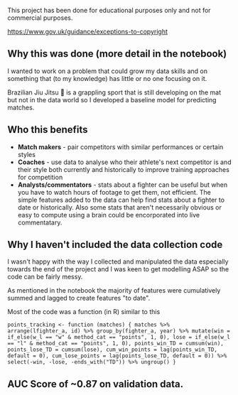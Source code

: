 This project has been done for educational purposes only and not for commercial purposes.

https://www.gov.uk/guidance/exceptions-to-copyright

## Why this was done (more detail in the notebook)

I wanted to work on a problem that could grow my data skills and on something that (to my knowledge) has little or no one focusing on it. 

Brazilian Jiu Jitsu 🥋 is a grappling sport that is still developing on the mat but not in the data world so I developed a baseline model for predicting matches. 

## Who this benefits
* **Match makers** - pair competitors with similar performances or certain styles
* **Coaches** - use data to analyse who their athlete's next competitor is and their style both currently and historically to improve training approaches for competition
* **Analysts/commentators** - stats about a fighter can be useful but when you have to watch hours of footage to get them, not efficient. The simple features added to the data can help find stats about a fighter to date or historically. Also some stats that aren't necessarily obvious or easy to compute using a brain could be encorporated into live commentatary. 

## Why I haven't included the data collection code
I wasn't happy with the way I collected and manipulated the data especially towards the end of the project and I was keen to get modelling ASAP so the code can be fairly messy. 

As mentioned in the notebook the majority of features were cumulatively summed and lagged to create features "to date".

Most of the code was a function (in R) similar to this

`points_tracking <- function (matches) {
  matches %>%
    arrange(lfighter_a, id) %>%
    group_by(fighter_a, year) %>%
    mutate(win = if_else(w_l == "w" & method_cat == "points", 1, 0),
           lose = if_else(w_l == "l" & method_cat == "points", 1, 0),
           points_win_TD = cumsum(win),
           points_lose_TD = cumsum(lose),
           cum_win_points = lag(points_win_TD, default = 0),
           cum_lose_points = lag(points_lose_TD, default = 0)) %>%
    select(-win, -lose, -ends_with("TD")) %>%
    ungroup()
}`

## AUC Score of ~0.87 on validation data. 


